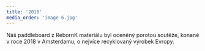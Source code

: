 ```yaml
---
title: '2018'
media_order: 'image 6.jpg'
---
```


Náš paddleboard z RebornK materiálu byl oceněný porotou soutěže, konané v roce 2018 v Amsterdamu, o nejvíce recyklovaný výrobek Evropy.